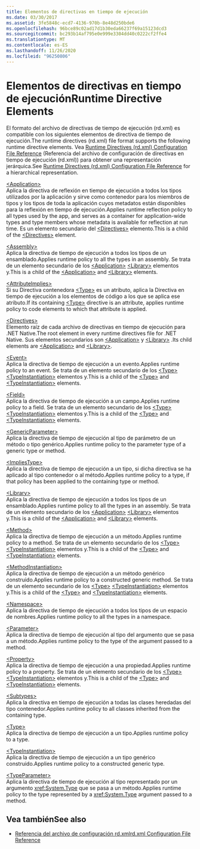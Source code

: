 ```yaml
---
title: Elementos de directivas en tiempo de ejecución
ms.date: 03/30/2017
ms.assetid: 3fe5848c-ecd7-4136-970b-8e48d250bde6
ms.openlocfilehash: 96bce89c02ad17d1b30eda66237f69a15123dcd3
ms.sourcegitcommit: bc293b14af795e0e999e3304dd40c0222cf2ffe4
ms.translationtype: MT
ms.contentlocale: es-ES
ms.lasthandoff: 11/26/2020
ms.locfileid: "96250806"
---
```

# <a name="runtime-directive-elements"></a><span data-ttu-id="999fa-102">Elementos de directivas en tiempo de ejecución</span><span class="sxs-lookup"><span data-stu-id="999fa-102">Runtime Directive Elements</span></span>

<span data-ttu-id="999fa-103">El formato del archivo de directivas de tiempo de ejecución (rd.xml) es compatible con los siguientes elementos de directiva de tiempo de ejecución.</span><span class="sxs-lookup"><span data-stu-id="999fa-103">The runtime directives (rd.xml) file format supports the following runtime directive elements.</span></span> <span data-ttu-id="999fa-104">Vea [Runtime Directives (rd.xml) Configuration File Reference](runtime-directives-rd-xml-configuration-file-reference.md) (Referencia del archivo de configuración de directivas en tiempo de ejecución (rd.xml)) para obtener una representación jerárquica.</span><span class="sxs-lookup"><span data-stu-id="999fa-104">See [Runtime Directives (rd.xml) Configuration File Reference](runtime-directives-rd-xml-configuration-file-reference.md) for a hierarchical representation.</span></span>  
  
 [\<Application>](application-element-net-native.md)  
 <span data-ttu-id="999fa-105">Aplica la directiva de reflexión en tiempo de ejecución a todos los tipos utilizados por la aplicación y sirve como contenedor para los miembros de tipos y los tipos de toda la aplicación cuyos metadatos están disponibles para la reflexión en tiempo de ejecución.</span><span class="sxs-lookup"><span data-stu-id="999fa-105">Applies runtime reflection policy to all types used by the app, and serves as a container for application-wide types and type members whose metadata is available for reflection at run time.</span></span> <span data-ttu-id="999fa-106">Es un elemento secundario del [\<Directives>](directives-element-net-native.md) elemento.</span><span class="sxs-lookup"><span data-stu-id="999fa-106">This is a child of the [\<Directives>](directives-element-net-native.md) element.</span></span>  
  
 [\<Assembly>](assembly-element-net-native.md)  
 <span data-ttu-id="999fa-107">Aplica la directiva de tiempo de ejecución a todos los tipos de un ensamblado.</span><span class="sxs-lookup"><span data-stu-id="999fa-107">Applies runtime policy to all the types in an assembly.</span></span> <span data-ttu-id="999fa-108">Se trata de un elemento secundario de los [\<Application>](application-element-net-native.md) [\<Library>](library-element-net-native.md) elementos y.</span><span class="sxs-lookup"><span data-stu-id="999fa-108">This is a child of the [\<Application>](application-element-net-native.md) and [\<Library>](library-element-net-native.md) elements.</span></span>  
  
 [\<AttributeImplies>](attributeimplies-element-net-native.md)  
 <span data-ttu-id="999fa-109">Si su Directiva contenedora [\<Type>](type-element-net-native.md) es un atributo, aplica la Directiva en tiempo de ejecución a los elementos de código a los que se aplica ese atributo.</span><span class="sxs-lookup"><span data-stu-id="999fa-109">If its containing [\<Type>](type-element-net-native.md) directive is an attribute, applies runtime policy to code elements to which that attribute is applied.</span></span>  
  
 [\<Directives>](directives-element-net-native.md)  
 <span data-ttu-id="999fa-110">Elemento raíz de cada archivo de directivas en tiempo de ejecución para .NET Native.</span><span class="sxs-lookup"><span data-stu-id="999fa-110">The root element in every runtime directives file for .NET Native.</span></span> <span data-ttu-id="999fa-111">Sus elementos secundarios son [\<Application>](application-element-net-native.md) y [\<Library>](library-element-net-native.md) .</span><span class="sxs-lookup"><span data-stu-id="999fa-111">Its child elements are [\<Application>](application-element-net-native.md) and [\<Library>](library-element-net-native.md).</span></span>  
  
 [\<Event>](event-element-net-native.md)  
 <span data-ttu-id="999fa-112">Aplica la directiva de tiempo de ejecución a un evento.</span><span class="sxs-lookup"><span data-stu-id="999fa-112">Applies runtime policy to an event.</span></span> <span data-ttu-id="999fa-113">Se trata de un elemento secundario de los [\<Type>](type-element-net-native.md) [\<TypeInstantiation>](typeinstantiation-element-net-native.md) elementos y.</span><span class="sxs-lookup"><span data-stu-id="999fa-113">This is a child of the [\<Type>](type-element-net-native.md) and [\<TypeInstantiation>](typeinstantiation-element-net-native.md) elements.</span></span>  
  
 [\<Field>](field-element-net-native.md)  
 <span data-ttu-id="999fa-114">Aplica la directiva de tiempo de ejecución a un campo.</span><span class="sxs-lookup"><span data-stu-id="999fa-114">Applies runtime policy to a field.</span></span> <span data-ttu-id="999fa-115">Se trata de un elemento secundario de los [\<Type>](type-element-net-native.md) [\<TypeInstantiation>](typeinstantiation-element-net-native.md) elementos y.</span><span class="sxs-lookup"><span data-stu-id="999fa-115">This is a child of the [\<Type>](type-element-net-native.md) and [\<TypeInstantiation>](typeinstantiation-element-net-native.md) elements.</span></span>  
  
 [\<GenericParameter>](genericparameter-element-net-native.md)  
 <span data-ttu-id="999fa-116">Aplica la directiva de tiempo de ejecución al tipo de parámetro de un método o tipo genérico.</span><span class="sxs-lookup"><span data-stu-id="999fa-116">Applies runtime policy to the parameter type of a generic type or method.</span></span>  
  
 [\<ImpliesType>](impliestype-element-net-native.md)  
 <span data-ttu-id="999fa-117">Aplica la directiva de tiempo de ejecución a un tipo, si dicha directiva se ha aplicado al tipo contenedor o al método.</span><span class="sxs-lookup"><span data-stu-id="999fa-117">Applies runtime policy to a type, if that policy has been applied to the containing type or method.</span></span>  
  
 [\<Library>](library-element-net-native.md)  
 <span data-ttu-id="999fa-118">Aplica la directiva de tiempo de ejecución a todos los tipos de un ensamblado.</span><span class="sxs-lookup"><span data-stu-id="999fa-118">Applies runtime policy to all the types in an assembly.</span></span> <span data-ttu-id="999fa-119">Se trata de un elemento secundario de los [\<Application>](application-element-net-native.md) [\<Library>](library-element-net-native.md) elementos y.</span><span class="sxs-lookup"><span data-stu-id="999fa-119">This is a child of the [\<Application>](application-element-net-native.md) and [\<Library>](library-element-net-native.md) elements.</span></span>  
  
 [\<Method>](method-element-net-native.md)  
 <span data-ttu-id="999fa-120">Aplica la directiva de tiempo de ejecución a un método.</span><span class="sxs-lookup"><span data-stu-id="999fa-120">Applies runtime policy to a method.</span></span> <span data-ttu-id="999fa-121">Se trata de un elemento secundario de los [\<Type>](type-element-net-native.md) [\<TypeInstantiation>](typeinstantiation-element-net-native.md) elementos y.</span><span class="sxs-lookup"><span data-stu-id="999fa-121">This is a child of the [\<Type>](type-element-net-native.md) and [\<TypeInstantiation>](typeinstantiation-element-net-native.md) elements.</span></span>  
  
 [\<MethodInstantiation>](methodinstantiation-element-net-native.md)  
 <span data-ttu-id="999fa-122">Aplica la directiva de tiempo de ejecución a un método genérico construido.</span><span class="sxs-lookup"><span data-stu-id="999fa-122">Applies runtime policy to a constructed generic method.</span></span> <span data-ttu-id="999fa-123">Se trata de un elemento secundario de los [\<Type>](type-element-net-native.md) [\<TypeInstantiation>](typeinstantiation-element-net-native.md) elementos y.</span><span class="sxs-lookup"><span data-stu-id="999fa-123">This is a child of the [\<Type>](type-element-net-native.md) and [\<TypeInstantiation>](typeinstantiation-element-net-native.md) elements.</span></span>  
  
 [\<Namespace>](namespace-element-net-native.md)  
 <span data-ttu-id="999fa-124">Aplica la directiva de tiempo de ejecución a todos los tipos de un espacio de nombres.</span><span class="sxs-lookup"><span data-stu-id="999fa-124">Applies runtime policy to all the types in a namespace.</span></span>  
  
 [\<Parameter>](parameter-element-net-native.md)  
 <span data-ttu-id="999fa-125">Aplica la directiva de tiempo de ejecución al tipo del argumento que se pasa a un método.</span><span class="sxs-lookup"><span data-stu-id="999fa-125">Applies runtime policy to the type of the argument passed to a method.</span></span>  
  
 [\<Property>](property-element-net-native.md)  
 <span data-ttu-id="999fa-126">Aplica la directiva de tiempo de ejecución a una propiedad.</span><span class="sxs-lookup"><span data-stu-id="999fa-126">Applies runtime policy to a property.</span></span> <span data-ttu-id="999fa-127">Se trata de un elemento secundario de los [\<Type>](type-element-net-native.md) [\<TypeInstantiation>](typeinstantiation-element-net-native.md) elementos y.</span><span class="sxs-lookup"><span data-stu-id="999fa-127">This is a child of the [\<Type>](type-element-net-native.md) and [\<TypeInstantiation>](typeinstantiation-element-net-native.md) elements.</span></span>  
  
 [\<Subtypes>](subtypes-element-net-native.md)  
 <span data-ttu-id="999fa-128">Aplica la directiva en tiempo de ejecución a todas las clases heredadas del tipo contenedor.</span><span class="sxs-lookup"><span data-stu-id="999fa-128">Applies runtime policy to all classes inherited from the containing type.</span></span>  
  
 [\<Type>](type-element-net-native.md)  
 <span data-ttu-id="999fa-129">Aplica la directiva de tiempo de ejecución a un tipo.</span><span class="sxs-lookup"><span data-stu-id="999fa-129">Applies runtime policy to a type.</span></span>  
  
 [\<TypeInstantiation>](typeinstantiation-element-net-native.md)  
 <span data-ttu-id="999fa-130">Aplica la directiva de tiempo de ejecución a un tipo genérico construido.</span><span class="sxs-lookup"><span data-stu-id="999fa-130">Applies runtime policy to a constructed generic type.</span></span>  
  
 [\<TypeParameter>](typeparameter-element-net-native.md)  
 <span data-ttu-id="999fa-131">Aplica la directiva de tiempo de ejecución al tipo representado por un argumento <xref:System.Type> que se pasa a un método.</span><span class="sxs-lookup"><span data-stu-id="999fa-131">Applies runtime policy to the type represented by a <xref:System.Type> argument passed to a method.</span></span>  
  
## <a name="see-also"></a><span data-ttu-id="999fa-132">Vea también</span><span class="sxs-lookup"><span data-stu-id="999fa-132">See also</span></span>

- [<span data-ttu-id="999fa-133">Referencia del archivo de configuración rd.xml</span><span class="sxs-lookup"><span data-stu-id="999fa-133">rd.xml Configuration File Reference</span></span>](runtime-directives-rd-xml-configuration-file-reference.md)
